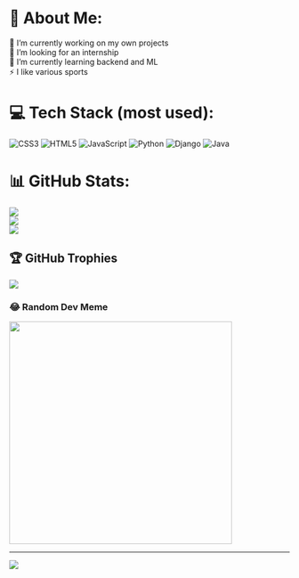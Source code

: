 # 💫 About Me:
🔭 I’m currently working on my own projects<br>🤝 I’m looking for an internship<br>🌱 I’m currently learning backend and ML<br>⚡ I like various sports


# 💻 Tech Stack (most used):
![CSS3](https://img.shields.io/badge/css3-%231572B6.svg?style=for-the-badge&logo=css3&logoColor=white) ![HTML5](https://img.shields.io/badge/html5-%23E34F26.svg?style=for-the-badge&logo=html5&logoColor=white) ![JavaScript](https://img.shields.io/badge/javascript-%23323330.svg?style=for-the-badge&logo=javascript&logoColor=%23F7DF1E) ![Python](https://img.shields.io/badge/python-3670A0?style=for-the-badge&logo=python&logoColor=ffdd54) ![Django](https://img.shields.io/badge/django-%23092E20.svg?style=for-the-badge&logo=django&logoColor=white) ![Java](https://img.shields.io/badge/java-%23ED8B00.svg?style=for-the-badge&logo=openjdk&logoColor=white) 
# 📊 GitHub Stats:
![](https://github-readme-stats.vercel.app/api?username=Tarik-Alaiwi-dev&theme=dark&hide_border=false&include_all_commits=false&count_private=true)<br/>
![](https://github-readme-streak-stats.herokuapp.com/?user=Tarik-Alaiwi-dev&theme=dark&hide_border=false)<br/>
![](https://github-readme-stats.vercel.app/api/top-langs/?username=Tarik-Alaiwi-dev&theme=dark&hide_border=false&include_all_commits=false&count_private=true&layout=compact)

## 🏆 GitHub Trophies
![](https://github-profile-trophy.vercel.app/?username=Tarik-Alaiwi-dev&theme=darkhub&no-frame=false&no-bg=false&margin-w=4)

### 😂 Random Dev Meme
<img src='https://randommeme-five.vercel.app/' style="height: 400px;"/>

---
[![](https://visitcount.itsvg.in/api?id=Tarik-Alaiwi-dev&icon=0&color=12)](https://visitcount.itsvg.in)

<!-- Proudly created with GPRM ( https://gprm.itsvg.in ) -->
